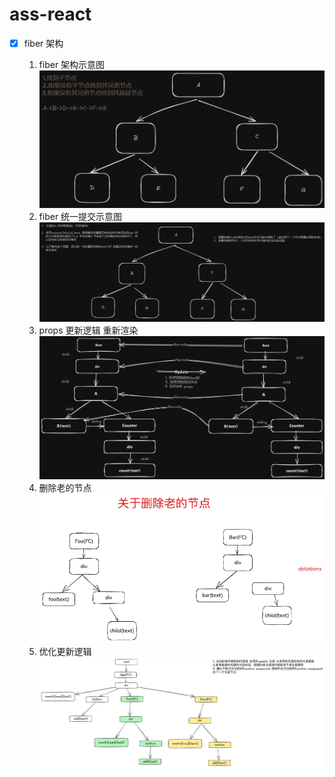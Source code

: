 # ass-react
- [x] fiber 架构

	1. fiber 架构示意图
	 ![fiber 架构示意图](/assets/fiber查找节点逻辑.png "fiber 架构示意图")
	2. fiber 统一提交示意图
	![fiber 统一提交示意图](/assets/渲染节点统一处理逻辑.png "fiber 统一提交示意图")
	3. props 更新逻辑 重新渲染
	![props 更新逻辑](/assets/props更新逻辑.png "props 更新逻辑")
	4. 删除老的节点
	![删除老的节点](/assets/删除老的节点.png "删除老节点")
	5. 优化更新逻辑
	![优化更新逻辑](/assets/优化更新逻辑.png "优化更新逻辑")
